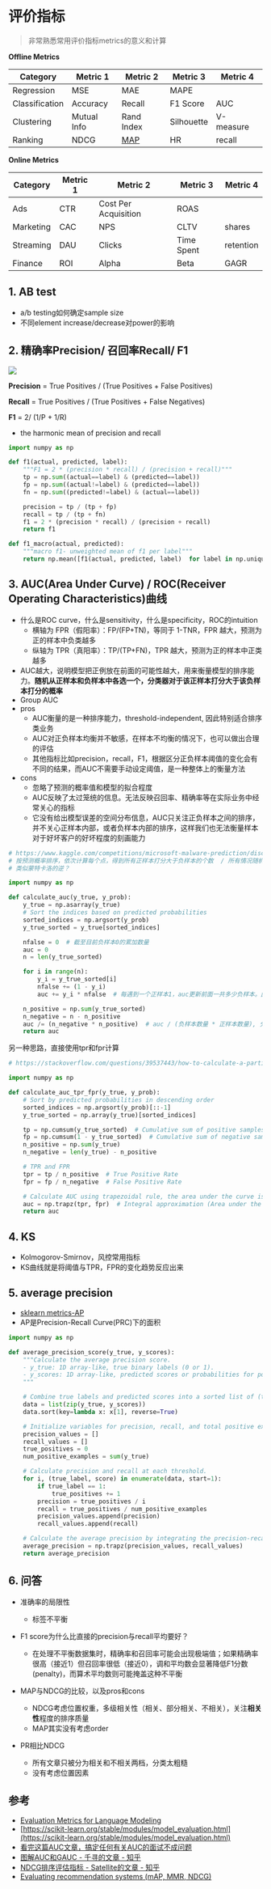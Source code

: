 # 评价指标 <!-- omit in toc -->

> 非常熟悉常用评价指标metrics的意义和计算

**Offline Metrics**

| Category       | Metric 1    | Metric 2                                                                                | Metric 3   | Metric 4  |
| -------------- | ----------- |-----------------------------------------------------------------------------------------| ---------- | --------- |
| Regression     | MSE         | MAE                                                                                     | MAPE       |           |
| Classification | Accuracy    | Recall                                                                                  | F1 Score   | AUC       |
| Clustering     | Mutual Info | Rand Index                                                                              | Silhouette | V-measure |
| Ranking        | NDCG        | [MAP](https://www.kaggle.com/code/debarshichanda/understanding-mean-average-precision)  | HR         | recall    |

**Online Metrics**

| Category  | Metric 1 | Metric 2             | Metric 3   | Metric 4  |
| --------- | -------- | -------------------- | ---------- | --------- |
| Ads       | CTR      | Cost Per Acquisition | ROAS       |           |
| Marketing | CAC      | NPS                  | CLTV       | shares    |
| Streaming | DAU      | Clicks               | Time Spent | retention |
| Finance   | ROI      | Alpha                | Beta       | GAGR      |

## 1. AB test

- a/b testing如何确定sample size
- 不同element increase/decrease对power的影响

## 2. 精确率Precision/ 召回率Recall/ F1

![](../.github/assets/02ml-confusion.png)

**Precision** = True Positives / (True Positives + False Positives)

**Recall** = True Positives / (True Positives + False Negatives)

**F1** = 2/ (1/P + 1/R)

- the harmonic mean of precision and recall

```python
import numpy as np

def f1(actual, predicted, label):
    """F1 = 2 * (precision * recall) / (precision + recall)"""
    tp = np.sum((actual==label) & (predicted==label))
    fp = np.sum((actual!=label) & (predicted==label))
    fn = np.sum((predicted!=label) & (actual==label))

    precision = tp / (tp + fp)
    recall = tp / (tp + fn)
    f1 = 2 * (precision * recall) / (precision + recall)
    return f1

def f1_macro(actual, predicted):
    """macro f1- unweighted mean of f1 per label"""
    return np.mean([f1(actual, predicted, label)  for label in np.unique(actual)])
```

## 3. AUC(Area Under Curve) / ROC(Receiver Operating Characteristics)曲线

- 什么是ROC curve，什么是sensitivity，什么是specificity，ROC的intuition
  - 横轴为 FPR（假阳率）：FP/(FP+TN)，等同于 1-TNR，FPR 越大，预测为正的样本中负类越多
  - 纵轴为 TPR（真阳率）：TP/(TP+FN)，TPR 越大，预测为正的样本中正类越多
- AUC越大，说明模型把正例放在前面的可能性越大，用来衡量模型的排序能力。**随机从正样本和负样本中各选一个，分类器对于该正样本打分大于该负样本打分的概率**
- Group AUC
- pros
  - AUC衡量的是一种排序能力，threshold-independent, 因此特别适合排序类业务
  - AUC对正负样本均衡并不敏感，在样本不均衡的情况下，也可以做出合理的评估
  - 其他指标比如precision，recall，F1，根据区分正负样本阈值的变化会有不同的结果，而AUC不需要手动设定阈值，是一种整体上的衡量方法
- cons
  - 忽略了预测的概率值和模型的拟合程度
  - AUC反映了太过笼统的信息。无法反映召回率、精确率等在实际业务中经常关心的指标
  - 它没有给出模型误差的空间分布信息，AUC只关注正负样本之间的排序，并不关心正样本内部，或者负样本内部的排序，这样我们也无法衡量样本对于好坏客户的好坏程度的刻画能力

```python
# https://www.kaggle.com/competitions/microsoft-malware-prediction/discussion/76013
# 按预测概率排序，依次计算每个点，得到所有正样本打分大于负样本的个数  / 所有情况随机取一正一负总数m*n
# 类似蒙特卡洛的逆？

import numpy as np

def calculate_auc(y_true, y_prob):
    y_true = np.asarray(y_true)
    # Sort the indices based on predicted probabilities
    sorted_indices = np.argsort(y_prob)
    y_true_sorted = y_true[sorted_indices]

    nfalse = 0  # 截至目前负样本0的累加数量
    auc = 0
    n = len(y_true_sorted)

    for i in range(n):
        y_i = y_true_sorted[i]
        nfalse += (1 - y_i)
        auc += y_i * nfalse  # 每遇到一个正样本1，auc更新前面一共多少负样本。此时的数量就是每个正样本，其概率>负样本的概率的和

    n_positive = np.sum(y_true_sorted)
    n_negative = n - n_positive
    auc /= (n_negative * n_positive)  # auc / (负样本数量 * 正样本数量), 分子是每一个正样本概率大于负样本的总和
    return auc
```

另一种思路，直接使用tpr和fpr计算

```python
# https://stackoverflow.com/questions/39537443/how-to-calculate-a-partial-area-under-the-curve-auc

import numpy as np

def calculate_auc_tpr_fpr(y_true, y_prob):
    # Sort by predicted probabilities in descending order
    sorted_indices = np.argsort(y_prob)[::-1]
    y_true_sorted = np.array(y_true)[sorted_indices]

    tp = np.cumsum(y_true_sorted)  # Cumulative sum of positive samples (True Positives)
    fp = np.cumsum(1 - y_true_sorted)  # Cumulative sum of negative samples (False Positives)
    n_positive = np.sum(y_true)
    n_negative = len(y_true) - n_positive

    # TPR and FPR
    tpr = tp / n_positive  # True Positive Rate
    fpr = fp / n_negative  # False Positive Rate

    # Calculate AUC using trapezoidal rule, the area under the curve is sum of trapezoids between consecutive points
    auc = np.trapz(tpr, fpr)  # Integral approximation (Area under the ROC curve)
    return auc
```

## 4. KS

- Kolmogorov-Smirnov，风控常用指标
- KS曲线就是将阈值与TPR，FPR的变化趋势反应出来

## 5. average precision

- [sklearn metrics-AP](https://scikit-learn.org/stable/modules/generated/sklearn.metrics.average_precision_score.html)
- AP是Precision-Recall Curve(PRC)下的面积

```python
import numpy as np

def average_precision_score(y_true, y_scores):
    """Calculate the average precision score.
    - y_true: 1D array-like, true binary labels (0 or 1).
    - y_scores: 1D array-like, predicted scores or probabilities for positive class.
    """

    # Combine true labels and predicted scores into a sorted list of (true label, score) pairs.
    data = list(zip(y_true, y_scores))
    data.sort(key=lambda x: x[1], reverse=True)

    # Initialize variables for precision, recall, and total positive examples.
    precision_values = []
    recall_values = []
    true_positives = 0
    num_positive_examples = sum(y_true)

    # Calculate precision and recall at each threshold.
    for i, (true_label, score) in enumerate(data, start=1):
        if true_label == 1:
            true_positives += 1
        precision = true_positives / i
        recall = true_positives / num_positive_examples
        precision_values.append(precision)
        recall_values.append(recall)

    # Calculate the average precision by integrating the precision-recall curve.
    average_precision = np.trapz(precision_values, recall_values)
    return average_precision
```

## 6. 问答

- 准确率的局限性

  - 标签不平衡

- F1 score为什么比直接的precision与recall平均要好？

  - 在处理不平衡数据集时，精确率和召回率可能会出现极端值；如果精确率很高（接近1）但召回率很低（接近0），调和平均数会显著降低F1分数(penalty)，而算术平均数则可能掩盖这种不平衡

- MAP与NDCG的比较，以及pros和cons

  - NDCG考虑位置权重，多级相关性（相关、部分相关、不相关），关注**相关性**程度的排序质量
  - MAP其实没有考虑order

- PR相比NDCG
  - 所有文章只被分为相关和不相关两档，分类太粗糙
  - 没有考虑位置因素

## 参考

- [Evaluation Metrics for Language Modeling](https://thegradient.pub/understanding-evaluation-metrics-for-language-models/)
- [https://scikit-learn.org/stable/modules/model_evaluation.html](https://scikit-learn.org/stable/modules/model_evaluation.html)
- [看完这篇AUC文章，搞定任何有关AUC的面试不成问题](https://zhuanlan.zhihu.com/p/360765777)
- [图解AUC和GAUC - 千寻的文章 - 知乎](https://zhuanlan.zhihu.com/p/84350940)
- [NDCG排序评估指标 - Satellite的文章 - 知乎](https://zhuanlan.zhihu.com/p/448686098)
- [Evaluating recommendation systems (mAP, MMR, NDCG)](https://www.shaped.ai/blog/evaluating-recommendation-systems-map-mmr-ndcg)
